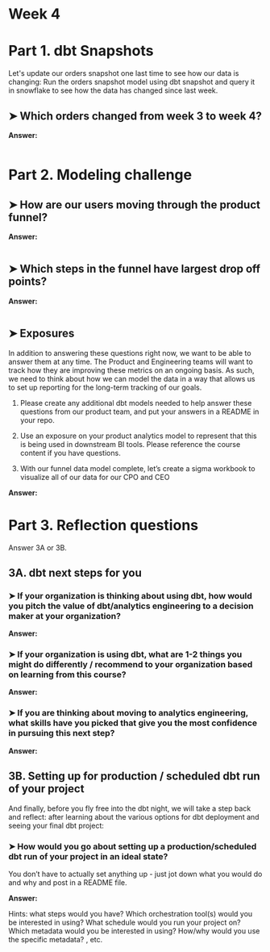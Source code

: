# Week 4

# Part 1. dbt Snapshots
Let's update our orders snapshot one last time to see how our data is changing: Run the orders snapshot model using dbt snapshot and query it in snowflake to see how the data has changed since last week.

## ➤ Which orders changed from week 3 to week 4?
**Answer:** 

```sql

```

# Part 2. Modeling challenge

## ➤ How are our users moving through the product funnel?
**Answer:** 

```sql

```

## ➤ Which steps in the funnel have largest drop off points?
**Answer:** 

```sql

```

## ➤ Exposures
In addition to answering these questions right now, we want to be able to answer them at any time. The Product and Engineering teams will want to track how they are improving these metrics on an ongoing basis. As such, we need to think about how we can model the data in a way that allows us to set up reporting for the long-term tracking of our goals.

1. Please create any additional dbt models needed to help answer these questions from our product team, and put your answers in a README in your repo.

2. Use an exposure on your product analytics model to represent that this is being used in downstream BI tools. Please reference the course content if you have questions.

3. With our funnel data model complete, let’s create a sigma workbook to visualize all of our data for our CPO and CEO

**Answer:** 

# Part 3. Reflection questions
Answer 3A or 3B.

## 3A. dbt next steps for you

### ➤ If your organization is thinking about using dbt, how would you pitch the value of dbt/analytics engineering to a decision maker at your organization?
**Answer:** 

### ➤ If your organization is using dbt, what are 1-2 things you might do differently / recommend to your organization based on learning from this course?
**Answer:** 

### ➤ If you are thinking about moving to analytics engineering, what skills have you picked that give you the most confidence in pursuing this next step?
**Answer:** 

## 3B. Setting up for production / scheduled dbt run of your project
And finally, before you fly free into the dbt night, we will take a step back and reflect: after learning about the various options for dbt deployment and seeing your final dbt project: 

### ➤ How would you go about setting up a production/scheduled dbt run of your project in an ideal state? 
You don’t have to actually set anything up - just jot down what you would do and why and post in a README file.

**Answer:** 

Hints: what steps would you have? Which orchestration tool(s) would you be interested in using? What schedule would you run your project on? Which metadata would you be interested in using? How/why would you use the specific metadata? , etc.